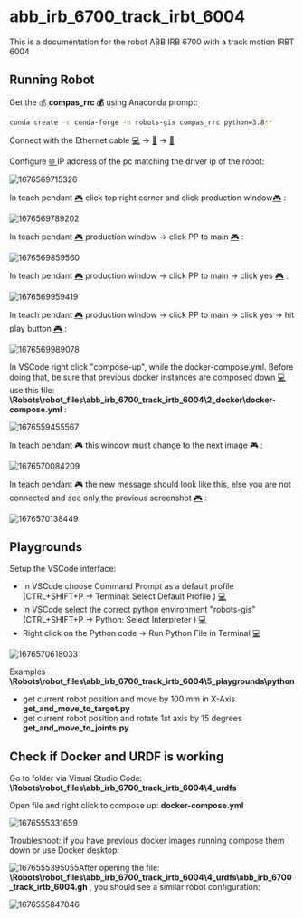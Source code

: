 # abb_irb_6700_track_irbt_6004

This is a documentation for the robot ABB IRB 6700 with a track motion IRBT 6004


## Running Robot

Get the 💰 **compas_rrc 💰** using Anaconda prompt: 

``` bash
conda create -c conda-forge -n robots-gis compas_rrc python=3.8**
```

Connect with the Ethernet cable [💻](https://emojiterra.com/laptop-computer/) -> [🔌](https://emojiterra.com/electric-plug/) -> [🤖](https://emojipedia.org/robot/)

Configure [🌐 ](https://emojipedia.org/globe-with-meridians/)IP address of the pc matching the driver ip of the robot:

![1676569715326](image/ReadMe/1676569715326.png)

In teach pendant [🎮](https://emojipedia.org/video-game/) click top right corner and click production window[🎮](https://emojipedia.org/video-game/) :

![1676569789202](image/ReadMe/1676569789202.png)

In teach pendant [🎮](https://emojipedia.org/video-game/) production window -> click PP to main [🎮](https://emojipedia.org/video-game/)  :

![1676569859560](image/ReadMe/1676569859560.png)

In teach pendant [🎮](https://emojipedia.org/video-game/)  production window -> click PP to main -> click yes [🎮](https://emojipedia.org/video-game/)  :

![1676569959419](image/ReadMe/1676569959419.png)

In teach pendant [🎮](https://emojipedia.org/video-game/)  production window -> click PP to main -> click yes -> hit play button [🎮](https://emojipedia.org/video-game/)  :

![1676569989078](image/ReadMe/1676569989078.png)

In VSCode right click "compose-up", while the docker-compose.yml. Before doing that, be sure that previous docker instances are composed down [💻](https://emojiterra.com/laptop-computer/) use this file: **\Robots\robot_files\abb_irb_6700_track_irtb_6004\2_docker\docker-compose.yml** :

![1676559455567](image/ReadMe/1676559455567.png)

In teach pendant [🎮](https://emojipedia.org/video-game/)  this window must change to the next image [🎮](https://emojipedia.org/video-game/)  :

![1676570084209](image/ReadMe/1676570084209.png)

In teach pendant [🎮](https://emojipedia.org/video-game/)  the new message should look like this, else you are not connected and see only the previous screenshot [🎮](https://emojipedia.org/video-game/)  :

![1676570138449](image/ReadMe/1676570138449.png)

## Playgrounds

Setup the VSCode interface:

* In VSCode choose Command Prompt as a default profile (CTRL+SHIFT+P -> Terminal: Select Default Profile ) [💻](https://emojiterra.com/laptop-computer/)
* In VSCode select the correct python environment "robots-gis" (CTRL+SHIFT+P -> Python: Select Interpreter ) [💻](https://emojiterra.com/laptop-computer/)
* Right click on the Python code -> Run Python File in Terminal [💻](https://emojiterra.com/laptop-computer/)

![1676570618033](image/ReadMe/1676570618033.png)

Examples **\Robots\robot_files\abb_irb_6700_track_irtb_6004\5_playgrounds\python**

* get current robot position and move by 100 mm in X-Axis **get_and_move_to_target.py**
* get current robot position and rotate 1st axis by 15 degrees **get_and_move_to_joints.py**

## Check if Docker and URDF is working

Go to folder via Visual Studio Code: **\Robots\robot_files\abb_irb_6700_track_irtb_6004\4_urdfs**

Open file and right click to compose up: **docker-compose.yml**

![1676555331659](image/ReadMe/1676555331659.png)

Troubleshoot: if you have previous docker images running compose them down or use Docker desktop:

![1676555395055](image/ReadMe/1676555395055.png)After opening the file: **\Robots\robot_files\abb_irb_6700_track_irtb_6004\4_urdfs\abb_irb_6700_track_irtb_6004.gh** , you should see a similar robot configuration:

![1676555847046](image/ReadMe/1676555847046.png)
